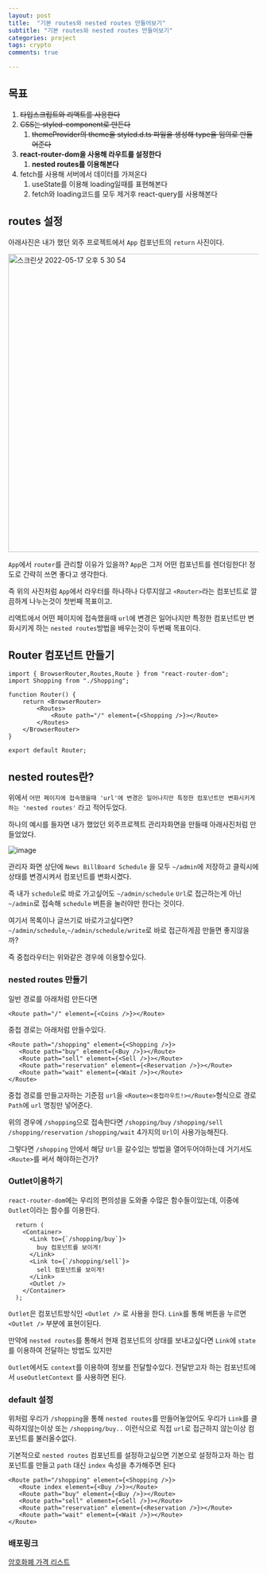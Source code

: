 ```yaml
---
layout: post
title:  "기본 routes와 nested routes 만들어보기"
subtitle: "기본 routes와 nested routes 만들어보기"
categories: project
tags: crypto
comments: true

---
```


## 목표

1. ~~타입스크립트와 리액트를 사용한다~~
2. ~~CSS는 styled-component로 만든다~~
   1. ~~themeProvider의 theme을 styled.d.ts 파일을 생성해 type을 임의로 만들어준다~~
3. **react-router-dom을 사용해 라우트를 설정한다**
   1. **nested routes를 이용해본다**
4. fetch를 사용해 서버에서 데이터를 가져온다
   1. useState를 이용해 loading일때를 표현해본다
   2. fetch와 loading코드를 모두 제거후 react-query를 사용해본다

## routes 설정

아래사진은 내가 했던 외주 프로젝트에서 `App` 컴포넌트의 `return` 사진이다. 

<img width="600" alt="스크린샷 2022-05-17 오후 5 30 54" src="https://user-images.githubusercontent.com/56789064/168766900-58bd0fe2-8bf9-45f9-ad58-39709f564705.png">

`App`에서 `router`를 관리할 이유가 있을까? `App`은 그저 어떤 컴포넌트를 렌더링한다! 정도로 간략히 쓰면 좋다고 생각한다.

즉 위의 사진처럼 `App`에서 라우터를 하나하나 다루지않고 `<Router>`라는 컴포넌트로 깔끔하게 나누는것이 첫번째 목표이고.

리액트에서 어떤 페이지에 접속했을때 `url`에 변경은 일어나지만 특정한 컴포넌트만 변화시키게 하는 `nested routes`방법을 배우는것이 두번째 목표이다.

## Router 컴포넌트 만들기

```
import { BrowserRouter,Routes,Route } from "react-router-dom";
import Shopping from "./Shopping";

function Router() {
    return <BrowserRouter>
        <Routes>
            <Route path="/" element={<Shopping />}></Route>
        </Routes>
    </BrowserRouter>
}

export default Router;
```

## nested routes란?

위에서 `어떤 페이지에 접속했을때 'url'에 변경은 일어나지만 특정한 컴포넌트만 변화시키게 하는 'nested routes'` 라고 적어두었다.

하나의 예시를 들자면 내가 했었던 외주프로젝트 관리자화면을 만들때 아래사진처럼 만들었었다.

![image](https://user-images.githubusercontent.com/56789064/167951500-ca6d374c-e66e-4e0b-8868-42b51d5f852e.png)

관리자 화면 상단에 `News BillBoard Schedule` 을 모두 `~/admin`에 저장하고 클릭시에 상태를 변경시켜서 컴포넌트를 변화시켰다.

즉 내가 `schedule`로 바로 가고싶어도 `~/admin/schedule` `Url`로 접근하는게 아닌 `~/admin`로 접속해 `schedule` 버튼을 눌러야만 한다는 것이다.

여기서 목록이나 글쓰기로 바로가고싶다면? `~/admin/schedule`,`~/admin/schedule/write`로 바로 접근하게끔 만들면 좋지않을까?


즉 중첩라우터는 위와같은 경우에 이용할수있다.

### nested routes 만들기

일반 경로를 아래처럼 만든다면 
```
<Route path="/" element={<Coins />}></Route>
```

중첩 경로는 아래처럼 만들수있다.

```
<Route path="/shopping" element={<Shopping />}>
   <Route path="buy" element={<Buy />}></Route>
   <Route path="sell" element={<Sell />}></Route>
   <Route path="reservation" element={<Reservation />}></Route>
   <Route path="wait" element={<Wait />}></Route>
</Route>
```

중첩 경로를 만들고자하는 기준점 `url`을 `<Route><중첩라우트!></Route>`형식으로 경로 `Path`에 `url` 명칭만 넣어준다. 

위의 경우에 `/shopping`으로 접속한다면 `/shopping/buy` `/shopping/sell` `/shopping/reservation` `/shopping/wait` 4가지의 `Url`이 사용가능해진다.

그렇다면 `/shopping` 안에서 해당 `Url`을 갈수있는 방법을 열어두어야하는데 거기서도 `<Route>`를 써서 해야하는건가? 

### Outlet이용하기

`react-router-dom`에는 우리의 편의성을 도와줄 수많은 함수들이있는데, 이중에 `Outlet`이라는 함수를 이용한다.

```
  return (
    <Container>
      <Link to={`/shopping/buy`}>
        buy 컴포넌트를 보이게!
      </Link>
      <Link to={`/shopping/sell`}>
        sell 컴포넌트를 보이게!
      </Link>
      <Outlet />
    </Container>
  );
```

`Outlet`은 컴포넌트방식인 `<Outlet />` 로 사용을 한다. `Link`를 통해 버튼을 누르면 `<Outlet />` 부분에 표현이된다.

만약에 `nested routes`를 통해서 현재 컴포넌트의 상태를 보내고싶다면 `Link`에 `state`를 이용하여 전달하는 방법도 있지만

`Outlet`에서도 `context`를 이용하여 정보를 전달할수있다. 전달받고자 하는 컴포넌트에서 `useOutletContext` 를 사용하면 된다.

### default 설정

위처럼 우리가 `/shopping`을 통해 `nested routes`를 만들어놓았어도 우리가 `Link`를 클릭하지않는이상 또는 `/shopping/buy..` 이런식으로 직접 `url`로 접근하지 않는이상 컴포넌트를 불러올수없다.

기본적으로 `nested routes` 컴포넌트를 설정하고싶으면 기본으로 설정하고자 하는 컴포넌트를 만들고 `path` 대신 `index` 속성을 추가해주면 된다

```
<Route path="/shopping" element={<Shopping />}>
   <Route index element={<Buy />}></Route>
   <Route path="buy" element={<Buy />}></Route>
   <Route path="sell" element={<Sell />}></Route>
   <Route path="reservation" element={<Reservation />}></Route>
   <Route path="wait" element={<Wait />}></Route>
</Route>
```

### 배포링크
[암호화폐 가격 리스트](https://erurang.github.io/crypto_tracker)